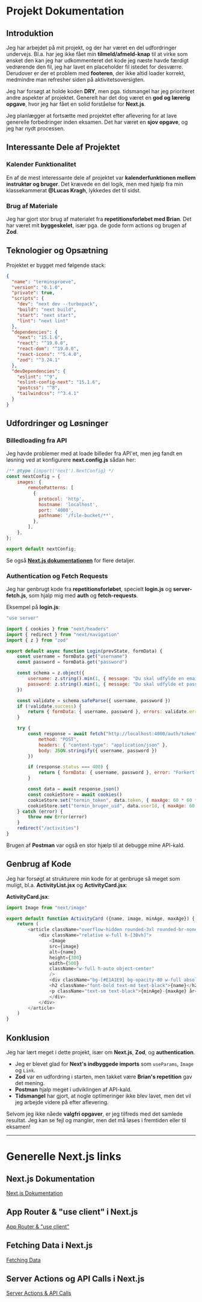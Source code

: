 # Projekt Dokumentation

## Introduktion

Jeg har arbejdet på mit projekt, og der har været en del udfordringer undervejs. Bl.a. har jeg ikke fået min **tilmeld/afmeld-knap** til at virke som ønsket den kan jeg har udkommenteret det kode jeg næste havde færdigt vedrørende den fil, jeg har lavet en placeholder fil istedet for desværre. Derudover er der et problem med **footeren**, der ikke altid loader korrekt, medmindre man refresher siden på aktivitetsoversigten.

Jeg har forsøgt at holde koden **DRY**, men pga. tidsmangel har jeg prioriteret andre aspekter af projektet. Generelt har det dog været en **god og lærerig opgave**, hvor jeg har fået en solid forståelse for **Next.js**. 

Jeg planlægger at fortsætte med projektet efter aflevering for at lave generelle forbedringer inden eksamen. Det har været en **sjov opgave**, og jeg har nydt processen.

## Interessante Dele af Projektet

### Kalender Funktionalitet

En af de mest interessante dele af projektet var **kalenderfunktionen mellem instruktør og bruger**. Det krævede en del logik, men med hjælp fra min klassekammerat **@Lucas Kragh**, lykkedes det til sidst.

### Brug af Materiale

Jeg har gjort stor brug af materialet fra **repetitionsforløbet med Brian**. Det har været mit **byggeskelet**, især pga. de gode form actions og brugen af **Zod**.

## Teknologier og Opsætning

Projektet er bygget med følgende stack:

```json
{
  "name": "terminsproeve",
  "version": "0.1.0",
  "private": true,
  "scripts": {
    "dev": "next dev --turbopack",
    "build": "next build",
    "start": "next start",
    "lint": "next lint"
  },
  "dependencies": {
    "next": "15.1.6",
    "react": "^19.0.0",
    "react-dom": "^19.0.0",
    "react-icons": "^5.4.0",
    "zod": "^3.24.1"
  },
  "devDependencies": {
    "eslint": "^9",
    "eslint-config-next": "15.1.6",
    "postcss": "^8",
    "tailwindcss": "^3.4.1"
  }
}
```

## Udfordringer og Løsninger

### Billedloading fra API

Jeg havde problemer med at loade billeder fra API'et, men jeg fandt en løsning ved at konfigurere **next.config.js** sådan her:

```javascript
/** @type {import('next').NextConfig} */
const nextConfig = {
    images: {
        remotePatterns: [
          {
            protocol: 'http',
            hostname: 'localhost',
            port: '4000',
            pathname: '/file-bucket/**',
          },
        ],
    },
};

export default nextConfig;
```

Se også **[Next.js dokumentationen](https://nextjs.org/docs/messages/next-image-unconfigured-host)** for flere detaljer.

### Authentication og Fetch Requests

Jeg har genbrugt kode fra **repetitionsforløbet**, specielt **login.js** og **server-fetch.js**, som hjalp mig med **auth** og **fetch-requests**.

Eksempel på **login.js**:

```javascript
"use server"

import { cookies } from "next/headers"
import { redirect } from "next/navigation"
import { z } from "zod"

export default async function Login(prevState, formData) {
    const username = formData.get("username")
    const password = formData.get("password")

    const schema = z.object({
        username: z.string().min(1, { message: "Du skal udfylde en email" }),
        password: z.string().min(1, { message: "Du skal udfylde et password" })
    })

    const validate = schema.safeParse({ username, password })
    if (!validate.success) {
        return { formData: { username, password }, errors: validate.error.format() }
    }

    try {
        const response = await fetch("http://localhost:4000/auth/token", {
            method: "POST",
            headers: { "content-type": "application/json" },
            body: JSON.stringify({ username, password })
        })

        if (response.status === 400) {
            return { formData: { username, password }, error: "Forkert email eller password" }
        }

        const data = await response.json()
        const cookieStore = await cookies()
        cookieStore.set("termin_token", data.token, { maxAge: 60 * 60 * 24 })
        cookieStore.set("termin_bruger_uid", data.userId, { maxAge: 60 * 60 * 24 })
    } catch (error) {
        throw new Error(error)
    }
    redirect("/activities")
}
```

Brugen af **Postman** var også en stor hjælp til at debugge mine API-kald.

## Genbrug af Kode

Jeg har forsøgt at strukturere min kode for at genbruge så meget som muligt, bl.a. **ActivityList.jsx** og **ActivityCard.jsx**:

**ActivityCard.jsx**:

```javascript
import Image from "next/image"

export default function ActivityCard ({name, image, minAge, maxAge}) {
    return (
        <article className="overflow-hidden rounded-3xl rounded-br-none">
            <div className="relative w-full h-[30vh]">
                <Image
                src={image}
                alt={name}
                height={300}
                width={500}
                className="w-full h-auto object-center"
                />
                <div className="bg-[#E1A1E9] bg-opacity-80 w-full absolute bottom-0 p-3">
                <h2 className="font-bold text-md text-black">{name}</h2>
                <p className="text-sm text-black">{minAge}-{maxAge} år</p>
                </div>
            </div>
        </article>
    )
}
```

## Konklusion

Jeg har lært meget i dette projekt, især om **Next.js**, **Zod**, og **authentication**. 

- Jeg er blevet glad for **Next's indbyggede imports** som `useParams`, `Image` og `Link`.
- **Zod** var en udfordring i starten, men takket være **Brian's repetition** gav det mening.
- **Postman** hjalp meget i udviklingen af API-kald.
- **Tidsmangel** har gjort, at nogle optimeringer ikke blev lavet, men det vil jeg arbejde videre på efter aflevering.

Selvom jeg ikke nåede **valgfri opgaver**, er jeg tilfreds med det samlede resultat. Jeg kan se fejl og mangler, men det må løses i fremtiden eller til eksamen!

---

# Generelle Next.js links

## Next.js Dokumentation
[Next.js Dokumentation](https://nextjs.org/docs)

## App Router & "use client" i Next.js
[App Router & "use client"](https://nextjs.org/docs/getting-started/react-essentials#the-use-client-directive)

## Fetching Data i Next.js
[Fetching Data](https://nextjs.org/docs/app/building-your-application/data-fetching)

## Server Actions og API Calls i Next.js
[Server Actions & API Calls](https://nextjs.org/docs/app/building-your-application/data-fetching/server-actions)
